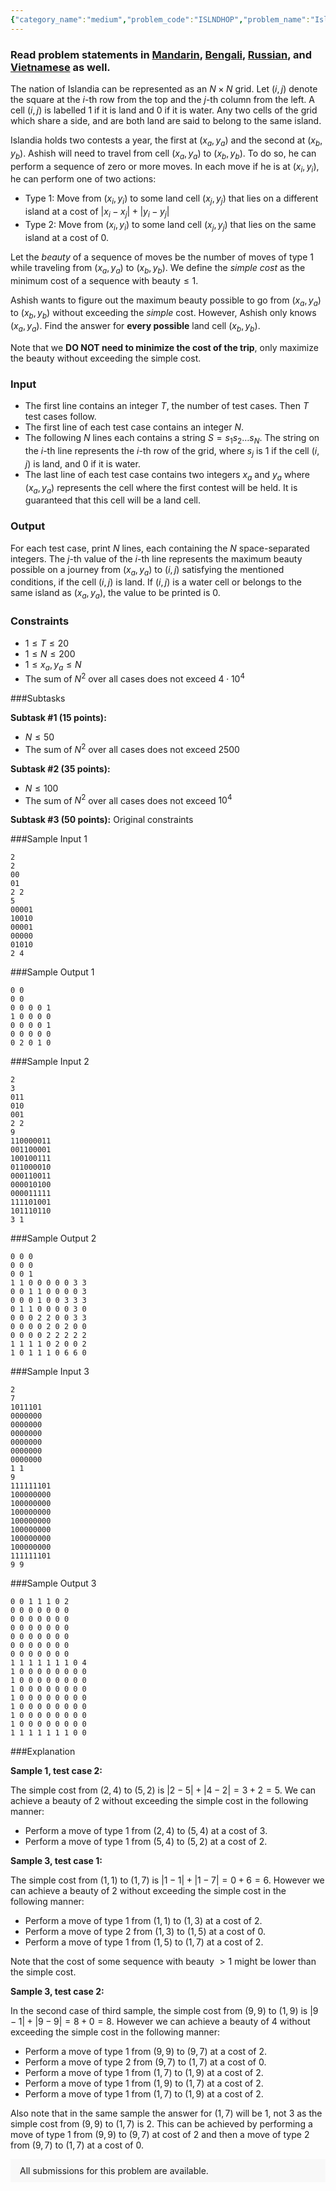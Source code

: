```yaml
---
{"category_name":"medium","problem_code":"ISLNDHOP","problem_name":"Island Hopping","problemComponents":{"constraints":"","constraintsState":false,"subtasks":"","subtasksState":false,"inputFormat":"","inputFormatState":false,"outputFormat":"","outputFormatState":false,"sampleTestCases":{}},"video_editorial_url":"","languages_supported":{"0":"CPP14","1":"C","2":"JAVA","3":"PYTH 3.6","4":"CPP17","5":"PYTH","6":"PYP3","7":"CS2","8":"ADA","9":"PYPY","10":"TEXT","11":"PAS fpc","12":"NODEJS","13":"RUBY","14":"PHP","15":"GO","16":"HASK","17":"TCL","18":"PERL","19":"SCALA","20":"LUA","21":"kotlin","22":"BASH","23":"JS","24":"LISP sbcl","25":"rust","26":"PAS gpc","27":"BF","28":"CLOJ","29":"R","30":"D","31":"CAML","32":"FORT","33":"ASM","34":"swift","35":"FS","36":"WSPC","37":"LISP clisp","38":"SQL","39":"SCM guile","40":"PERL6","41":"ERL","42":"CLPS","43":"ICK","44":"NICE","45":"PRLG","46":"ICON","47":"COB","48":"SCM chicken","49":"PIKE","50":"SCM qobi","51":"ST","52":"SQLQ","53":"NEM"},"max_timelimit":1.5,"source_sizelimit":50000,"problem_author":"explodingfrz","problem_tester":"","date_added":"22-06-2021","tags":{"0":"dynamic","1":"explodingfrz","2":"graphs","3":"ltime97","4":"medium","5":"observation"},"problem_difficulty_level":"Medium-Hard","best_tag":"Dynamic Programming","editorial_url":"https://discuss.codechef.com/problems/ISLNDHOP","time":{"view_start_date":1624727702,"submit_start_date":1624727702,"visible_start_date":1624727702,"end_date":1735669800},"is_direct_submittable":false,"problemDiscussURL":"https://discuss.codechef.com/search?q=ISLNDHOP","is_proctored":false,"visitedContests":{},"layout":"problem"}
---
```

### Read problem statements in [Mandarin](https://www.codechef.com/download/translated/LTIME97/mandarin/ISLNDHOP.pdf), [Bengali](https://www.codechef.com/download/translated/LTIME97/bengali/ISLNDHOP.pdf), [Russian](https://www.codechef.com/download/translated/LTIME97/russian/ISLNDHOP.pdf), and [Vietnamese](https://www.codechef.com/download/translated/LTIME97/vietnamese/ISLNDHOP.pdf) as well.

The nation of Islandia can be represented as an $N \times N$ grid. Let $(i, j)$ denote the square at the $i$-th row from the top and the $j$-th column from the left. A cell $(i, j)$ is labelled $1$ if it is land and $0$ if it is water. Any two cells of the grid which share a side, and are both land are said to belong to the same island. 

Islandia holds two contests a year, the first at $(x_a, y_a)$ and the second at $(x_b, y_b)$. Ashish will need to travel from cell $(x_a, y_a)$ to $(x_b, y_b)$. To do so, he can perform a sequence of zero or more moves. In each move if he is at $(x_i, y_i)$, he can perform one of two actions:


- Type 1: Move from $(x_i, y_i)$ to some land cell $(x_j, y_j)$ that lies on a different island at a cost of $| x_i - x_j | + | y_i - y_j |$
- Type 2: Move from $(x_i, y_i)$ to some land cell $(x_j, y_j)$ that lies on the same island at a cost of $0$.


Let the *beauty* of a sequence of moves be the number of moves of type $1$ while traveling from $(x_a, y_a)$ to $(x_b, y_b)$. We define the *simple cost* as the minimum cost of a sequence with $\mathrm{beauty} \leq 1$.

Ashish wants to figure out the maximum beauty possible to go from $(x_a,y_a)$ to $(x_b, y_b)$ without exceeding the *simple* cost. However, Ashish only knows $(x_a, y_a)$. Find the answer for **every possible** land cell $(x_b, y_b)$.

Note that we **DO NOT need to minimize the cost of the trip**, only maximize the beauty without exceeding the simple cost.

### Input

- The first line contains an integer $T$, the number of test cases. Then $T$ test cases follow.
- The first line of each test case contains an integer $N$.
- The following $N$ lines each contains a string $S=s_1 s_2 \ldots s_N$. The string on the $i$-th line represents the $i$-th row of the grid, where $s_{j}$ is $1$ if the cell $(i, j)$ is land, and $0$ if it is water.
- The last line of each test case contains two integers $x_{a}$ and $y_{a}$ where $(x_a, y_a)$ represents the cell where the first contest will be held. It is guaranteed that this cell will be a land cell.

### Output

For each test case, print $N$ lines, each containing the $N$ space-separated integers. The $j$-th value of the $i$-th line represents the maximum beauty possible on a journey from $(x_a, y_a)$ to $(i, j)$ satisfying the mentioned conditions, if the cell $(i, j)$ is land. If $(i, j)$ is a water cell or belongs to the same island as $(x_a, y_a)$, the value to be printed is 0.

### Constraints

- $1 \leq T \leq 20$
- $1 \leq N \leq 200$
- $1\le x_a, y_a\le N$
- The sum of $N^2$ over all cases does not exceed $4\cdot 10^4$

###Subtasks

**Subtask #1 (15 points):**
- $N \leq 50$
- The sum of $N^2$ over all cases does not exceed $2500$

**Subtask #2 (35 points):**
- $N \leq 100$
- The sum of $N^2$ over all cases does not exceed $10^4$

**Subtask #3 (50 points):** Original constraints

###Sample Input 1
```
2
2
00
01
2 2
5
00001
10010
00001
00000
01010
2 4
```
###Sample Output 1
```
0 0 
0 0 
0 0 0 0 1 
1 0 0 0 0 
0 0 0 0 1 
0 0 0 0 0 
0 2 0 1 0 
```

###Sample Input 2
```
2
3
011
010
001
2 2
9
110000011
001100001
100100111
011000010
000110011
000010100
000011111
111101001
101110110
3 1
```

###Sample Output 2
```
0 0 0 
0 0 0 
0 0 1 
1 1 0 0 0 0 0 3 3 
0 0 1 1 0 0 0 0 3 
0 0 0 1 0 0 3 3 3 
0 1 1 0 0 0 0 3 0 
0 0 0 2 2 0 0 3 3 
0 0 0 0 2 0 2 0 0 
0 0 0 0 2 2 2 2 2 
1 1 1 1 0 2 0 0 2 
1 0 1 1 1 0 6 6 0 
```

###Sample Input 3
```
2
7
1011101
0000000
0000000
0000000
0000000
0000000
0000000
1 1
9
111111101
100000000
100000000
100000000
100000000
100000000
100000000
100000000
111111101
9 9
```

###Sample Output 3
```
0 0 1 1 1 0 2 
0 0 0 0 0 0 0 
0 0 0 0 0 0 0 
0 0 0 0 0 0 0 
0 0 0 0 0 0 0 
0 0 0 0 0 0 0 
0 0 0 0 0 0 0 
1 1 1 1 1 1 1 0 4 
1 0 0 0 0 0 0 0 0 
1 0 0 0 0 0 0 0 0 
1 0 0 0 0 0 0 0 0 
1 0 0 0 0 0 0 0 0 
1 0 0 0 0 0 0 0 0 
1 0 0 0 0 0 0 0 0 
1 0 0 0 0 0 0 0 0 
1 1 1 1 1 1 1 0 0 
```

###Explanation

**Sample 1, test case 2:**

The simple cost from $(2, 4)$ to $(5, 2)$ is $| 2 - 5 | + | 4 - 2 | = 3 + 2 = 5$. We can achieve a beauty of $2$ without exceeding the simple cost in the following manner:

- Perform a move of type $1$ from $(2, 4)$ to $(5, 4)$ at a cost of $3$.
- Perform a move of type $1$ from $(5, 4)$ to $(5, 2)$ at a cost of $2$.

**Sample 3, test case 1:**

The simple cost from $(1, 1)$ to $(1, 7)$ is $| 1 - 1 | + | 1 - 7 | = 0 + 6 = 6$. However we can achieve a beauty of $2$ without exceeding the simple cost in the following manner:

- Perform a move of type $1$ from $(1, 1)$ to $(1, 3)$ at a cost of $2$.
- Perform a move of type $2$ from $(1, 3)$ to $(1, 5)$ at a cost of $0$.
- Perform a move of type $1$ from $(1, 5)$ to $(1, 7)$ at a cost of $2$.

Note that the cost of some sequence with beauty $> 1$ might be lower than the simple cost.

**Sample 3, test case 2:**

In the second case of third sample, the simple cost from $(9, 9)$ to $(1, 9)$ is $| 9 - 1 | + | 9 - 9 | = 8 + 0 = 8$. However we can achieve a beauty of $4$ without exceeding the simple cost in the following manner:

- Perform a move of type $1$ from $(9, 9)$ to $(9, 7)$ at a cost of $2$.
- Perform a move of type $2$ from $(9, 7)$ to $(1, 7)$ at a cost of $0$.
- Perform a move of type $1$ from $(1, 7)$ to $(1, 9)$ at a cost of $2$.
- Perform a move of type $1$ from $(1, 9)$ to $(1, 7)$ at a cost of $2$.
- Perform a move of type $1$ from $(1, 7)$ to $(1, 9)$ at a cost of $2$.

Also note that in the same sample the answer for $(1, 7)$ will be $1$, not $3$ as the simple cost from $(9, 9)$ to $(1, 7)$ is $2$. This can be achieved by performing a move of type $1$ from $(9, 9)$ to $(9, 7)$ at cost of $2$ and then a move of type $2$ from $(9, 7)$ to $(1, 7)$ at a cost of $0$.
<aside style='background: #f8f8f8;padding: 10px 15px;'><div>All submissions for this problem are available.</div></aside>